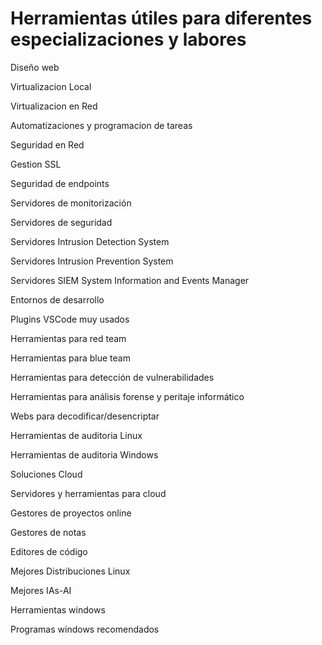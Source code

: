 # Herramientas útiles para diferentes especializaciones y labores 
Diseño web

Virtualizacion Local

Virtualizacion en Red

Automatizaciones y programacion de tareas

Seguridad en Red

Gestion SSL

Seguridad de endpoints

Servidores de monitorización

Servidores de seguridad

Servidores Intrusion Detection System

Servidores Intrusion Prevention System

Servidores SIEM System Information and Events Manager

Entornos de desarrollo

Plugins VSCode muy usados

Herramientas para red team

Herramientas para blue team

Herramientas para detección de vulnerabilidades

Herramientas para análisis forense y peritaje informático 

Webs para decodificar/desencriptar

Herramientas de auditoria Linux

Herramientas de auditoria Windows

Soluciones Cloud

Servidores y herramientas para cloud

Gestores de proyectos online

Gestores de notas 

Editores de código

Mejores Distribuciones Linux 

Mejores IAs-AI

Herramientas windows

Programas windows recomendados 

